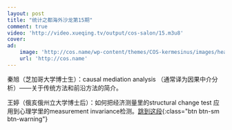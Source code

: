 ```yaml
---
layout: post
title: "统计之都海外沙龙第15期"
comment: true
video: 'http://video.xueqing.tv/output/cos-salon/15.m3u8'
cover:  
ad:
    image: 'http://cos.name/wp-content/themes/COS-kermesinus/images/headers/cos-logo.png'
    url: 'http://cos.name'
---
```



秦旭（芝加哥大学博士生）：causal&nbsp;mediation&nbsp;analysis&nbsp;（通常译为因果中介分析）——关于传统方法和前沿方法的简介。

王婷（俄亥俄州立大学博士后）：如何把经济测量里的structural&nbsp;change&nbsp;test&nbsp;应用到心理学里的measurement&nbsp;invariance检测。[跳到这段](javascript:seekTo(2486);){:class="btn btn-sm btn-warning"}
